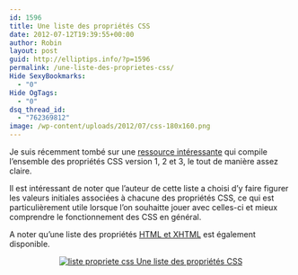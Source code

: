 ```yaml
---
id: 1596
title: Une liste des propriétés CSS
date: 2012-07-12T19:39:55+00:00
author: Robin
layout: post
guid: http://elliptips.info/?p=1596
permalink: /une-liste-des-proprietes-css/
Hide SexyBookmarks:
  - "0"
Hide OgTags:
  - "0"
dsq_thread_id:
  - "762369812"
image: /wp-content/uploads/2012/07/css-180x160.png
---
```

Je suis récemment tombé sur une [ressource intéressante](http://meiert.com/en/indices/css-properties/ "La liste des propriétés CSS") qui compile l&#8217;ensemble des propriétés CSS version 1, 2 et 3, le tout de manière assez claire.

Il est intéressant de noter que l&#8217;auteur de cette liste a choisi d&#8217;y faire figurer les valeurs initiales associées à chacune des propriétés CSS, ce qui est particulièrement utile lorsque l&#8217;on souhaitte jouer avec celles-ci et mieux comprendre le fonctionnement des CSS en général.

A noter qu&#8217;une liste des propriétés [HTML et XHTML](http://meiert.com/en/indices/html-elements/ "Liste des propriétés HTML et XHTML") est également disponible.

<p style="text-align: center;">
  <a href="http://elliptips.info/wp-content/uploads/2012/07/liste-propriétés-css1.png"><img class="aligncenter  wp-image-1599" title="liste-propriétés-css" alt="liste propriete css Une liste des propriétés CSS" src="http://elliptips.info/wp-content/uploads/2012/07/liste-propriete-css.png" /></a>
</p>

&nbsp;

&nbsp;

&nbsp;